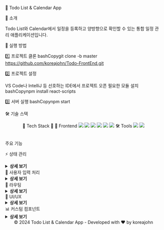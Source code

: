 📅 Todo List & Calendar App

💫 소개

Todo List와 Calendar에서 일정을 등록하고 양방향으로 확인할 수 있는 통합 일정 관리 애플리케이션입니다.

🚀 실행 방법

1️⃣ 프로젝트 클론
bashCopygit clone -b master https://github.com/koreajohn/Todo-FrontEnd.git

2️⃣ 프로젝트 설정

VS Code나 IntelliJ 등 선호하는 IDE에서 프로젝트 오픈
필요한 모듈 설치
bashCopynpm install react-scripts


3️⃣ 서버 실행
bashCopynpm start

🛠️ 기술 스택

<div align="center">
🌟 Tech Stack 🌟
🎨 Frontend
<img src="https://img.shields.io/badge/React-61DAFB?style=flat-square&logo=react&logoColor=black"/>
<img src="https://img.shields.io/badge/JavaScript-F7DF1E?style=flat-square&logo=javascript&logoColor=black"/>
<img src="https://img.shields.io/badge/Tailwind CSS-38B2AC?style=flat-square&logo=tailwind-css&logoColor=white"/>
<img src="https://img.shields.io/badge/React Router-CA4245?style=flat-square&logo=react-router&logoColor=white"/>
<img src="https://img.shields.io/badge/Axios-5A29E4?style=flat-square&logo=axios&logoColor=white"/>
<img src="https://img.shields.io/badge/Lucide React-808080?style=flat-square&logo=lucide&logoColor=white"/>
🛠️ Tools
<img src="https://img.shields.io/badge/Git-F05032?style=flat-square&logo=git&logoColor=white"/>
<img src="https://img.shields.io/badge/VS%20Code-007ACC?style=flat-square&logo=visual-studio-code&logoColor=white"/>
</div>
</br>

 주요 기능

⚡ 상태 관리
<details>
<summary><b>상세 보기</b></summary>
기능
useState

Todo 목록, 캘린더 이벤트, 입력값 관리
실시간 데이터 상태 업데이트

useEffect

데이터 로딩 및 JWT 토큰 검증
API 통신 처리

사용 이유

컴포넌트 내의 동적 데이터 효율적 관리
상태 변화에 따른 자동 리렌더링
비동기 작업의 부작용 관리
컴포넌트 생명주기 이벤트 처리

</details>
🎯 사용자 입력 처리
</br>
<details>
<summary><b>상세 보기</b></summary>
기능
useRef

입력 필드 포커스 최적화
DOM 요소 직접 접근 관리

사용 이유

불필요한 리렌더링 방지
DOM 요소의 직접적인 조작 가능
포커스 관리를 통한 UX 향상
컴포넌트 생명주기 간 값 유지

</details>
🔄 라우팅
</br>
<details>
<summary><b>상세 보기</b></summary>
기능
useNavigate

페이지 간 이동 처리
인증 실패 시 리다이렉션

사용 이유

SPA 내 페이지 전환의 부드러운 처리
프로그래매틱 네비게이션 구현
보안 관련 리다이렉션 처리
사용자 경험 최적화

</details>
💅 UI/UX
</br>
<details>
<summary><b>상세 보기</b></summary>
기능
Lucide React

모던한 아이콘 시스템
직관적인 사용자 인터페이스

사용 이유

일관된 디자인 언어 제공
SVG 기반의 고품질 아이콘
커스터마이징 용이성
번들 사이즈 최적화

</details>
📊 커스텀 컴포넌트
</br>
<details>
<summary><b>상세 보기</b></summary>
기능
TodoProgress

진행 상황 시각화
재사용 가능한 모듈식 설계

사용 이유

코드 재사용성 극대화
UI 일관성 유지
유지보수 용이성
컴포넌트 기반 개발 지원

</details>
<div align="center">
© 2024 Todo List & Calendar App - Developed with ❤️ by koreajohn
</div>
